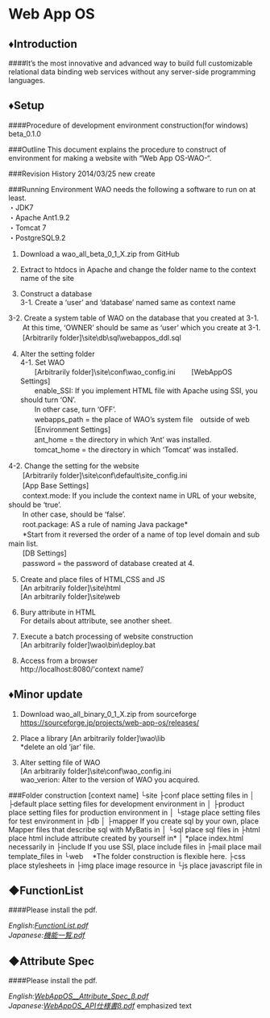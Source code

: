 Web App OS
=============

♦Introduction
---------------

####It’s the most innovative and advanced way to build full customizable relational data binding web services without any server-side programming languages.

♦Setup
-------
####Procedure of development environment construction(for windows) beta_0.1.0

###Outline
This document explains the procedure to construct of environment for making a website with “Web App OS-WAO-“.

###Revision History
2014/03/25  new create

###Running Environment
WAO needs the following a software to run on at least.  
・JDK7  
・Apache Ant1.9.2  
・Tomcat 7  
・PostgreSQL9.2

1. Download a wao_all_beta_0_1_X.zip from GitHub

2. Extract to htdocs in Apache and change the folder name to the context name of the site

3. Construct a database  
 3-1. Create a ‘user’ and ‘database’ named same as context name  

 3-2. Create a system table of WAO on the database that you created at 3-1.  
 　　At this time, ‘OWNER’ should be same as ‘user’ which you create at 3-1.  
 　　[Arbitrarily folder]\site\db\sql\webappos_ddl.sql

4. Alter the setting folder  
 4-1. Set WAO  
　　[Arbitrarily folder]\site\conf\wao_config.ini
 　　[WebAppOS Settings]  
 　　enable_SSI: If you implement HTML file with Apache using SSI, you should turn ‘ON’.  
 　　In other case, turn ‘OFF’.  
 　　webapps_path = the place of WAO’s system file　outside of web  
 　　[Environment Settings]  
 　　ant_home = the directory in which ‘Ant’ was installed.  
 　　tomcat_home = the directory in which ‘Tomcat’ was installed.  

 4-2. Change the setting for the website  
 　　[Arbitrarily folder]\site\conf\default\site_config.ini  
 　　[App Base Settings]  
 　　context.mode: If you include the context name in URL of your website, should be ‘true’.  
 　　In other case, should be ‘false’.  
 　　root.package: AS a rule of naming Java package*  
 　　*Start from it reversed the order of a name of top level domain and sub main list.  
 　　[DB Settings]  
 　　password = the password of database created at 4.

5. Create and place files of HTML,CSS and JS  
[An arbitrarily folder]\site\html  
[An arbitrarily folder]\site\web  

6. Bury attribute in HTML  
For details about attribute, see another sheet.

7. Execute a batch processing of website construction  
[An arbitrarily folder]\wao\bin\deploy.bat

8. Access from a browser  
http://localhost:8080/'context name’/

♦Minor update
-------------------------------------------------------------------------
1. Download wao_all_binary_0_1_X.zip from sourceforge  
https://sourceforge.jp/projects/web-app-os/releases/

2. Place a library
[An arbitrarily folder]\wao\lib  
*delete an old ’jar’ file.

3. Alter setting file of WAO  
[An arbitrarily folder]\site\conf\wao_config.ini  
wao_verion: Alter to the version of WAO you acquired.
   

###Folder construction
    [context name]
     └site
       ├conf    place setting files in
       │ ├default	 place setting files for development environment in
       │ ├product	 place setting files for production environment in
       │ └stage	 place setting files for test environment in
       ├db
       │ ├mapper	If you create sql by your own, place Mapper files that describe sql with MyBatis in
       │ └sql		place sql files in
       ├html		place html include attribute created by yourself in*
       │			*place index.html necessarily in
       ├include	If you use SSI, place include files in
       ├mail		place mail template_files in
       └web　 *The folder construction is flexible here.
          ├css		place stylesheets in
          ├img		place image resource in
          └js 		place javascript file in
          
◆FunctionList
-------------
####Please install the pdf.

*English:[FunctionList.pdf](https://github.com/web-app-os/web-app-os-src/blob/master/documents/Englilsh/FunctionList.pdf?raw=true)*  
*Japanese:[機能一覧.pdf](https://github.com/web-app-os/web-app-os-src/blob/master/documents/%E6%97%A5%E6%9C%AC%E8%AA%9E/%E6%A9%9F%E8%83%BD%E4%B8%80%E8%A6%A7.pdf?raw=true)*

◆Attribute Spec
---------------
####Please install the pdf.

*English:[WebAppOS__Attribute_Spec_β.pdf](https://github.com/web-app-os/web-app-os-src/blob/master/documents/Englilsh/WebAppOS_Attribute_Spec_%CE%B2.pdf?raw=true)*  
*Japanese:[WebAppOS_API仕様書β.pdf](https://github.com/web-app-os/web-app-os-src/blob/master/documents/%E6%97%A5%E6%9C%AC%E8%AA%9E/WebAppOS_API%E4%BB%95%E6%A7%98%E6%9B%B8_%CE%B2.pdf?raw=true)*
emphasized text